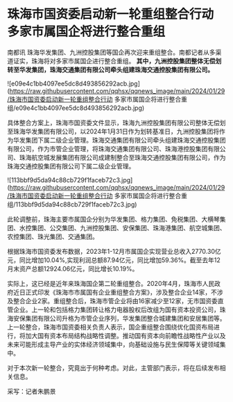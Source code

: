 # 珠海市国资委启动新一轮重组整合行动 多家市属国企将进行整合重组

南都讯 珠海华发集团、九洲控股集团等国企再次迎来重组整合。南都记者从多渠道证实，珠海将对多家市属国企进行整合重组。
**其中，九洲控股集团整体无偿划转至华发集团，珠海交通集团有限公司牵头组建珠海交通控股集团有限公司。**

![e09e4c1bb4097ee5dc8d493856292acb.jpg](https://raw.githubusercontent.com/qqhsx/qqnews_image/main/2024/01/29/珠海市国资委启动新一轮重组整合行动 多家市属国企将进行整合重组/e09e4c1bb4097ee5dc8d493856292acb.jpg)

具体整合方案上，珠海市国资委文件显示，珠海九洲控股集团有限公司整体无偿划至珠海华发集团有限公司，以2024年1月31日作为划转基准日，九洲控股集团将作为华发集团下属二级企业管理。珠海交通集团有限公司牵头组建珠海交通控股集团有限公司，作为市管企业管理，将珠海交通集团有限公司、珠海港控股集团有限公司、珠海航空城发展集团有限公司成建制整合至珠海交通控股集团有限公司，作为珠海交通控股集团有限公司下属二级企业管理。

![113bbf9d5da94c88cb729f1faceb72c3.jpg](https://raw.githubusercontent.com/qqhsx/qqnews_image/main/2024/01/29/珠海市国资委启动新一轮重组整合行动 多家市属国企将进行整合重组/113bbf9d5da94c88cb729f1faceb72c3.jpg)

此轮调整前，珠海主要市属国企分别为华发集团、格力集团、免税集团、大横琴集团、水控集团、公交集团、九洲控股集团、安保集团、珠海港集团、航空城集团、农控集团、珠光集团、交通集团。

根据珠海市国资委发布数据，2023年1-12月市属国企实现营业总收入2770.30亿元，同比增加10.04%,实现利润总额87.94亿元，同比增加59.36%。截至去年12月末资产总额12924.06亿元，同比增长10.19%。

实际上，这已经是近年来珠海国企第二轮重组整合。2020年4月，珠海市人民政府近日正式印发《珠海市市属国有企业重组整合方案》，涉及整合企业14家，不涉及整合企业2家。重组整合后，珠海市管企业将由16家减少至12家，无市国资委直管企业。上一轮和包括格力集团转让格力电器股权后改组为国有资本投资公司，珠海安保集团有限公司升格为市管企业序列，华发集团整合城建集团和安居集团等。上一轮整合，珠海市国资委相关负责人表示，国企重组整合围绕优化国资布局进行，将加大国有资本布局结构战略性调整。推动国有资本向前瞻性战略性产业以及未来可能形成主导产业的实体经济领域集中，向基础设施与民生保障等关键领域集中。

对于本次新一轮整合，究竟出于何种考虑。对此，主管部门表示，将在后续发布相关信息。

采写：记者朱鹏景


